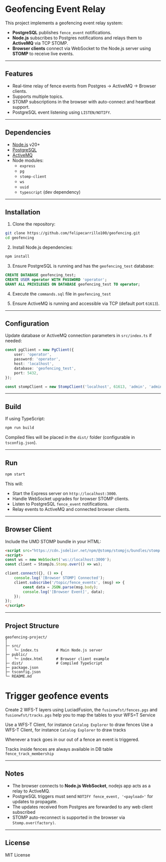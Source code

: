 # Geofencing Event Relay

This project implements a geofencing event relay system:

- **PostgreSQL** publishes `fence_event` notifications.
- **Node.js** subscribes to Postgres notifications and relays them to **ActiveMQ** via TCP STOMP.
- **Browser clients** connect via WebSocket to the Node.js server using **STOMP** to receive live events.

---

## Features

- Real-time relay of fence events from Postgres → ActiveMQ → Browser clients.
- Supports multiple topics.
- STOMP subscriptions in the browser with auto-connect and heartbeat support.
- PostgreSQL event listening using `LISTEN/NOTIFY`.

---

## Dependencies

- [Node.js](https://nodejs.org/) v20+
- [PostgreSQL](https://www.postgresql.org/)
- [ActiveMQ](https://activemq.apache.org/)
- Node modules:
    - `express`
    - `pg`
    - `stomp-client`
    - `ws`
    - `uuid`
    - `typescript` (dev dependency)

---

## Installation

1. Clone the repository:

```bash
git clone https://github.com/felipecarrillo100/geofencing.git
cd geofencing
```

2. Install Node.js dependencies:

```bash
npm install
```

3. Ensure PostgreSQL is running and has the `geofencing_test` database:

```sql
CREATE DATABASE geofencing_test;
CREATE USER operator WITH PASSWORD 'operator';
GRANT ALL PRIVILEGES ON DATABASE geofencing_test TO operator;
```

4. Execute the `commands.sql` file in `geofencing_test`

5. Ensure ActiveMQ is running and accessible via TCP (default port `61613`).

---

## Configuration

Update database or ActiveMQ connection parameters in `src/index.ts` if needed:

```ts
const pgClient = new PgClient({
    user: 'operator',
    password: 'operator',
    host: 'localhost',
    database: 'geofencing_test',
    port: 5432,
});

const stompClient = new StompClient('localhost', 61613, 'admin', 'admin');
```

---

## Build

If using TypeScript:

```bash
npm run build
```

Compiled files will be placed in the `dist/` folder (configurable in `tsconfig.json`).

---

## Run

```bash
npm start
```

This will:

- Start the Express server on `http://localhost:3000`.
- Handle WebSocket upgrades for browser STOMP clients.
- Listen to PostgreSQL `fence_event` notifications.
- Relay events to ActiveMQ and connected browser clients.

---

## Browser Client

Include the UMD STOMP bundle in your HTML:

```html
<script src="https://cdn.jsdelivr.net/npm/@stomp/stompjs/bundles/stomp.umd.js"></script>
<script>
const ws = new WebSocket('ws://localhost:3000');
const client = StompJs.Stomp.over(() => ws);

client.connect({}, () => {
    console.log('[Browser STOMP] Connected');
    client.subscribe('/topic/fence_events', (msg) => {
        const data = JSON.parse(msg.body);
        console.log('[Browser Event]', data);
    });
});
</script>
```

---

## Project Structure

```
geofencing-project/
│
├─ src/
│   └─ index.ts        # Main Node.js server
├─ public/
│   └─ index.html      # Browser client example
├─ dist/               # Compiled TypeScript
├─ package.json
├─ tsconfig.json
└─ README.md
```

# Trigger geofence events
Create 2 WFS-T layers using LuciadFusion, the `fusionwfst/fences.pgs` and `fusionwfst/tracks.pgs` help you to map the tables to your WFS=T Service

Use a WFS-T Client, for instance `Catalog Explorer` to draw fences
Use a WFS-T Client, for instance `Catalog Explorer` to draw tracks

Whenever a track goes in our out of a fence an event is triggered.

Tracks inside fences are always available in DB table `fence_track_membership`


---

## Notes

- The browser connects to **Node.js WebSocket**, nodejs app acts as a relay to ActiveMQ.
- PostgreSQL triggers must send `NOTIFY fence_event, '<payload>'` for updates to propagate.
- The updates received from Postgres are forwarded to any web client subscribed
- STOMP auto-reconnect is supported in the browser via `Stomp.over(factory)`.

---

## License

MIT License

